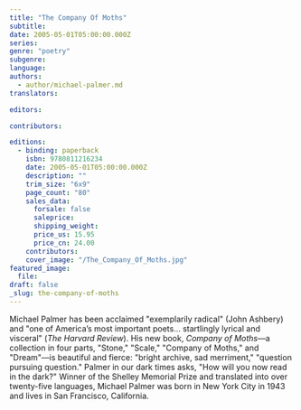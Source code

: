 ```yaml
---
title: "The Company Of Moths"
subtitle:
date: 2005-05-01T05:00:00.000Z
series:
genre: "poetry"
subgenre:
language:
authors:
  - author/michael-palmer.md
translators:

editors:

contributors:

editions:
  - binding: paperback
    isbn: 9780811216234
    date: 2005-05-01T05:00:00.000Z
    description: ""
    trim_size: "6x9"
    page_count: "80"
    sales_data:
      forsale: false
      saleprice:
      shipping_weight:
      price_us: 15.95
      price_cn: 24.00
    contributors:
    cover_image: "/The_Company_Of_Moths.jpg"
featured_image:
  file:
draft: false
_slug: the-company-of-moths
---
```


Michael Palmer has been acclaimed "exemplarily radical" (John Ashbery) and "one of America’s most important poets... startlingly lyrical and visceral" (_The Harvard Review_). His new book, _Company of Moths_––a collection in four parts, "Stone," "Scale," "Company of Moths," and "Dream"––is beautiful and fierce: "bright archive, sad merriment," "question pursuing question." Palmer in our dark times asks, "How will you now read in the dark?" Winner of the Shelley Memorial Prize and translated into over twenty-five languages, Michael Palmer was born in New York City in 1943 and lives in San Francisco, California.

